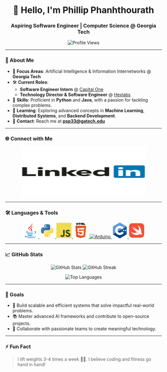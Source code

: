 <h1 align="center">👋 Hello, I'm Phillip Phanhthourath</h1>
<h3 align="center">Aspiring Software Engineer | Computer Science @ Georgia Tech</h3>

<p align="center">
  <img src="https://komarev.com/ghpvc/?username=phillipphanhthourath&label=Profile%20Views&color=0e75b6&style=flat" alt="Profile Views"/>
</p>

---

### 🌟 About Me

- 🔭 **Focus Areas**: Artificial Intelligence & Information Internetworks @ **Georgia Tech**
- 🛠️ **Current Roles**:
  - **Software Engineer Intern** @ [Capital One](https://www.capitalone.com/)
  - **Technology Director & Software Engineer** @ [Hexlabs](https://hexlabs.org/)
- 💪 **Skills**: Proficient in **Python** and **Java**, with a passion for tackling complex problems.
- 🌱 **Learning**: Exploring advanced concepts in **Machine Learning**, **Distributed Systems**, and **Backend Development**.
- 💌 **Contact**: Reach me at **psp33@gatech.edu**

---

### 🌐 Connect with Me

<p align="center">
  <a href="https://www.linkedin.com/in/phillipphanhthourath/" target="_blank">
    <img src="https://raw.githubusercontent.com/devicons/devicon/master/icons/linkedin/linkedin-original-wordmark.svg" alt="LinkedIn" height="160" width="400" />
  </a>
</p>


---

### 🛠️ Languages & Tools

<p align="center">
  <a href="https://www.java.com" target="_blank">
    <img src="https://raw.githubusercontent.com/devicons/devicon/master/icons/java/java-original.svg" alt="Java" width="50" height="50"/>
  </a>
  <a href="https://www.python.org" target="_blank">
    <img src="https://raw.githubusercontent.com/devicons/devicon/master/icons/python/python-original.svg" alt="Python" width="50" height="50"/>
  </a>
  <a href="https://developer.mozilla.org/en-US/docs/Web/JavaScript" target="_blank">
    <img src="https://raw.githubusercontent.com/devicons/devicon/master/icons/javascript/javascript-original.svg" alt="JavaScript" width="50" height="50"/>
  </a>
  <a href="https://www.w3.org/html/" target="_blank">
    <img src="https://raw.githubusercontent.com/devicons/devicon/master/icons/html5/html5-original-wordmark.svg" alt="HTML5" width="50" height="50"/>
  </a>
  <a href="https://www.arduino.cc/" target="_blank">
    <img src="https://cdn.worldvectorlogo.com/logos/arduino-1.svg" alt="Arduino" width="50" height="50"/>
  </a>
  <a href="https://www.w3schools.com/cpp/" target="_blank">
    <img src="https://raw.githubusercontent.com/devicons/devicon/master/icons/cplusplus/cplusplus-original.svg" alt="C++" width="50" height="50"/>
  </a>
  <a href="https://developer.apple.com/swift/" target="_blank">
    <img src="https://raw.githubusercontent.com/devicons/devicon/master/icons/swift/swift-original.svg" alt="Swift" width="50" height="50"/>
  </a>
</p>

---

### 📈 GitHub Stats

<p align="center">
  <img src="https://github-readme-stats.vercel.app/api?username=phillipphanhthourath&show_icons=true&theme=github_dark" alt="GitHub Stats" width="48%">
  <img src="https://github-readme-streak-stats.herokuapp.com/?user=phillipphanhthourath&theme=github-dark-blue" alt="GitHub Streak" width="48%">
</p>
<p align="center">
  <img src="https://github-readme-stats.vercel.app/api/top-langs/?username=phillipphanhthourath&layout=compact&theme=github_dark" alt="Top Languages" width="48%">
</p>

---

### 🎯 Goals

- 🚀 Build scalable and efficient systems that solve impactful real-world problems.
- 📚 Master advanced AI frameworks and contribute to open-source projects.
- 🤝 Collaborate with passionate teams to create meaningful technology.

---

### ⚡ Fun Fact

> I lift weights 3-4 times a week 🏋️‍♂️. I believe coding and fitness go hand in hand!
